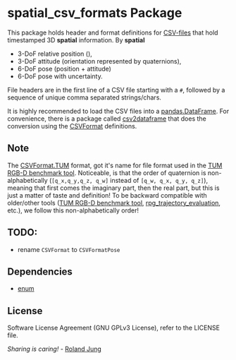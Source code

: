 # spatial_csv_formats Package

This package holds header and format definitions for [CSV-files](https://en.wikipedia.org/wiki/Comma-separated_values) that hold timestamped 3D **spatial** information. 
By **spatial** 
- 3-DoF relative position (), 
- 3-DoF attitude (orientation represented by quaternions), 
- 6-DoF pose (position + attitude)
- 6-DoF pose with uncertainty.

File headers are in the first line of a CSV file starting with a `#`, followed by a sequence of unique comma separated strings/chars. 

It is highly recommended to load the CSV files into a [pandas.DataFrame](). For convenience, there is a package called [csv2dataframe]() that does the conversion using the [CSVFormat](CSVFormat.py) definitions.



## Note
The [CSVFormat.TUM](CSVFormat.py) format, got it's name for file format used in the [TUM RGB-D benchmark tool](ttps://vision.in.tum.de/data/datasets/rgbd-dataset/tools#evaluation). Noticeable, is that the order of quaternion is non-alphabetically (`[q_x,q_y,q_z, q_w]` instead of `[q_w, q_x, q_y, q_z]`), meaning that first comes the imaginary part, then the real part, but this is just a matter of taste and definition! To be backward compatible with older/other tools ([TUM RGB-D benchmark tool](ttps://vision.in.tum.de/data/datasets/rgbd-dataset/tools#evaluation), [rpg_trajectory_evaluation](https://github.com/uzh-rpg/rpg_trajectory_evaluation), etc.), we follow this non-alphabetically order!  


## TODO:

* rename `CSVFormat` to `CSVFormatPose`

## Dependencies

* [enum]()




## License


Software License Agreement (GNU GPLv3  License), refer to the LICENSE file.

*Sharing is caring!* - [Roland Jung](https://github.com/jungr-ait)  
